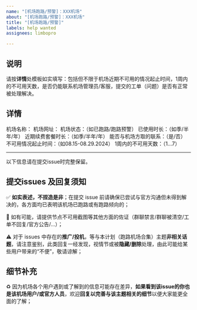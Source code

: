 ```yaml
---
name: "[机场跑路/预警]：XXX机场"
about: "[机场跑路/预警]：XXX机场"
title: "[机场跑路/预警]"
labels: help wanted
assignees: limbopro

---
```


## 说明

请按**详情**处模板如实填写：包括但不限于机场近期不可用的情况起止时间，1周内的不可用天数，是否仍能联系机场管理员/客服，提交的工单（问题）是否有正常被处理解决。

## 详情

机场名称：
机场网址：
机场状态：（如已跑路/跑路预警）
已使用时长：（如季/半年/年）
近期续费套餐时长：（如季/半年/年）
能否与机场方取的联系：（是/否）
不可用情况起止时间：（如08.15-08.29.2024）
1周内的不可用天数：（1...7）

---

以下信息请在提交issue时完整保留。

## 提交issues 及回复须知

✅ **如实表述，不捏造是非**；在提交 issue 前请确保已尝试与官方沟通但未得到解决的，各方面均已表明该机场已跑路或有跑路倾向的；

🔔 如有可能，请提供节点不可用截图等其他方面的佐证（群聊禁言/群聊被清空/工单不回复/官方公告/...）；

⚠️ 对于 issues 中存在的**推广/投机**，等与本计划（跑路机场合集）主题**非相关话题**，请注意鉴别，此类回复一经发现，视情节或被**隐藏/删除**处理，由此可能给某些用户带来的“不便”，敬请谅解；

## 细节补充

♻️ 因为机场各个用户遇到或了解到的信息可能存在差异，**如果看到该issue的你也是该机场用户/或官方人员**，欢迎**回复以完善与该主题相关的细节**以便大家能更全面的了解；
